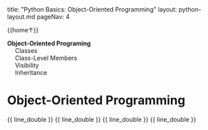 <frontmatter>
title: "Python Basics: Object-Oriented Programming"
layout: python-layout.md
pageNav: 4
</frontmatter>

<div class="website-content" id="main">
<div id="toc">

{{home↑}}
* [**Object-Oriented Programing**](#object-oriented-programming)
  * [Classes](#classes)
  * [Class-Level Members](#class-level-members)
  * [Visibility](#visibility)
  * [Inheritance](#inheritance)

  
</div>
<div id="main">

# Object-Oriented Programming

<include src="../oop-classes/text.md" />{{ line_double }}
<include src="../oop-classLevelMembers/text.md" />{{ line_double }}
<include src="../oop-visibility/text.md" />{{ line_double }}
<include src="../oop-inheritance/text.md" />{{ line_double }}

</div>
</div>